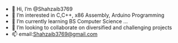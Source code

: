 - 👋 Hi, I’m @Shahzaib3769
- 👀 I’m interested in C,C++, x86 Assembly, Arduino Programming
- 🌱 I’m currently learning BS Computer Science ...
- 💞️ I’m looking to collaborate on diversified and challenging projects
- 📫 email:Shahzaib3769@gmail.com

<!---
Shahzaib3769/Shahzaib3769 is a ✨ special ✨ repository because its `README.md` (this file) appears on your GitHub profile.
You can click the Preview link to take a look at your changes.
--->
